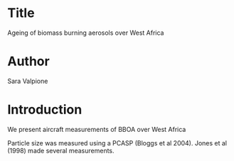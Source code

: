 # Title
Ageing of biomass burning aerosols over West Africa

# Author
Sara Valpione

# Introduction
We present aircraft measurements of BBOA over West Africa

Particle size was measured using a PCASP (Bloggs et al 2004).
Jones et al (1998) made several measurements.
